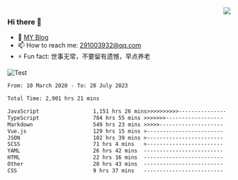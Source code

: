<img align='right' src='https://github-readme-stats.vercel.app/api?username=niaogege&show_icons=true&theme=radical'/>

### Hi there 👋

- 🌱 [MY Blog](https://bythewayer.com/)
- 📫 How to reach me: 291003932@qq.com
- ⚡ Fun fact:  世事无常，不要留有遗憾，早点养老

![Test](https://github-readme-stats.vercel.app/api/top-langs/?username=niaogege&layout=compact)

<!--START_SECTION:waka-->

```txt
From: 10 March 2020 - To: 20 July 2023

Total Time: 2,901 hrs 21 mins

JavaScript                 1,151 hrs 26 mins>>>>>>>>>>---------------   39.69 %
TypeScript                 784 hrs 55 mins >>>>>>>------------------   27.05 %
Markdown                   549 hrs 23 mins >>>>>--------------------   18.94 %
Vue.js                     129 hrs 15 mins >------------------------   04.45 %
JSON                       102 hrs 39 mins >------------------------   03.54 %
SCSS                       71 hrs 4 mins   >------------------------   02.45 %
YAML                       26 hrs 42 mins  -------------------------   00.92 %
HTML                       22 hrs 16 mins  -------------------------   00.77 %
Other                      20 hrs 43 mins  -------------------------   00.71 %
CSS                        9 hrs 37 mins   -------------------------   00.33 %
```

<!--END_SECTION:waka-->
